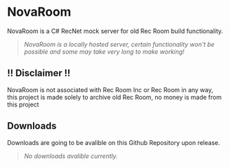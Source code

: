 # NovaRoom
NovaRoom is a C# RecNet mock server for old Rec Room build functionality.
> *NovaRoom is a locally hosted server, certain functionality won't be possible and some may take very long to make working!*

## !! Disclaimer !!

NovaRoom is not associated with Rec Room Inc or Rec Room in any way, this project is made solely to archive old Rec Room, no money is made from this project

## Downloads

Downloads are going to be avalible on this Github Repository upon release.
> *No downloads avalible currently.*
